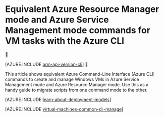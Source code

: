 <properties
	pageTitle="Equivalent CLI commands for Windows VM tasks | Microsoft Azure"
	description="Equivalent Azure CLI commands to create and manage Windows VMs in Azure Resource Manager and Azure Service Management modes"
	services="virtual-machines-windows"
	documentationCenter=""
	authors="dlepow"
	manager="timlt"
	editor=""
	tags="azure-resource-manager,azure-service-management"/>

<tags
	ms.service="virtual-machines-windows"
	ms.date="04/08/2016"
	wacn.date=""/>

# Equivalent Azure Resource Manager mode and Azure Service Management mode commands for VM tasks with the Azure CLI


[AZURE.INCLUDE [arm-api-version-cli](../includes/arm-api-version-cli.md)]


This article shows equivalent Azure Command-Line Interface (Azure CLI) commands to create and manage Windows VMs in Azure Service Management mode and Azure Resource Manager mode. Use this as a handy guide to migrate scripts from one command mode to the other. 

[AZURE.INCLUDE [learn-about-deployment-models](../includes/learn-about-deployment-models-both-include.md)]

[AZURE.INCLUDE [virtual-machines-common-cli-manage](../includes/virtual-machines-common-cli-manage.md)]
